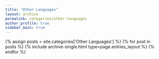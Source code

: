 ```yaml
---
title: "Other Languages"
layout: archive
permalink: categories/other-languages
author_profile: true
sidebar_main: true
---
```



{% assign posts = site.categories['Other Languages'] %}
{% for post in posts %} {% include archive-single.html type=page.entries_layout %} {% endfor %}